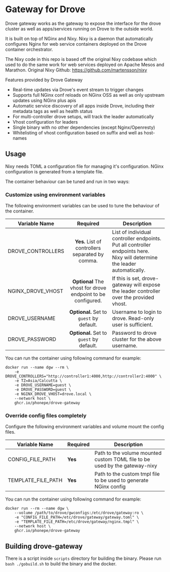 # Gateway for Drove

Drove gateway works as the gateway to expose the interface for the drove cluster as well as apps/services running on Drove to the outside world.

It is built on top of NGinx and Nixy. Nixy is a daemon that automatically configures Nginx for web service containers deployed on the Drove container orchestrator.

The Nixy code in this repo is based off the original Nixy codebase which used to do the same work for web services deployed on Apache Mesos and Marathon. Original Nixy Github: https://github.com/martensson/nixy

Features provided by Drove Gateway
- Real-time updates via Drove's event stream to trigger changes
- Supports full NGinx conf reloads on NGinx OSS as well as only upstream updates using NGinx plus apis
- Automatic service discovery of all apps inside Drove, including their metadata tags as well as health status
- For multi-controller drove setups, will track the leader automatically
- Vhost configuration for leaders
- Single binary with no other dependencies (except Nginx/Openresty)
- Whitelisting of vhost configuration based on suffix and well as host-names

## Usage
Nixy needs TOML a configuration file for managing it's configuration. NGinx configuration is generated from a template file.

The container behaviour can be tuned and run in two ways:

### Customize using environment variables
The following environment variables can be used to tune the behaviour of the container.


| Variable Name     |                           Required                          | Description                                                                                                                    |
|-------------------|:-----------------------------------------------------------:|--------------------------------------------------------------------------------------------------------------------------------|
| DROVE_CONTROLLERS |       **Yes.** List of controllers separated by comma.      | List of individual controller endpoints. Put all controller endpoints here. <br> Nixy will determine the leader automatically. |
| NGINX_DROVE_VHOST | **Optional** The vhost for drove endpoint to be configured. | If this is set, drove-gateway  will expose the leader controller over the provided vhost.                                                |
| DROVE_USERNAME    |           **Optional.** Set to `guest` by default.          | Username to login to drove. Read-only user is sufficient.                                                                      |
| DROVE_PASSWORD    |           **Optional.** Set to `guest` by default.          | Password to drove cluster for the above username.|

You can run the container using following command for example:

```shell
docker run --name dgw --rm \
    -e DROVE_CONTROLLERS="http://controller1:4000,http://controller2:4000" \
    -e TZ=Asia/Calcutta \
    -e DROVE_USERNAME=guest \
    -e DROVE_PASSWORD=guest \
    -e NGINX_DROVE_VHOST=drove.local \
    --network host \
    ghcr.io/phonepe/drove-gateway
```

### Override config files completely
Configure the following environment variables and volume mount the config files.

|Variable Name|Required|Description|
|-------------|--------|-------------|
| CONFIG_FILE_PATH | **Yes** | Path to the volume mounted custom TOML file to be used by the gateway-nixy|
| TEMPLATE_FILE_PATH | **Yes** | Path to the custom tmpl file to be used to generate NGinx config |

You can run the container using following command for example:
```shell
docker run --rm --name dgw \
    --volume /path/to/drove/gwconfigs:/etc/drove/gateway:ro \
    -e "CONFIG_FILE_PATH=/etc/drove/gateway/gateway.toml" \
    -e "TEMPLATE_FILE_PATH=/etc/drove/gateway/nginx.tmpl" \
    --network host \
    ghcr.io/phonepe/drove-gateway
```

## Building drove-gateway

There is a script inside `scripts` directory for building the binary. Please run `bash ./gobuild.sh` to build the binary and the docker.

